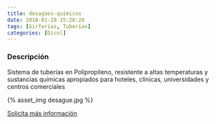 ```yaml
---
title: desagües-químicos
date: 2018-01-28 15:28:28
tags: [Girferías, Tuberías]
categories: [Dicol]
---
```


### Descripción

Sistema de tuberías en Polipropileno, resistente a altas temperaturas y sustancias químicas apropiados para hoteles, clínicas, universidades y centros comerciales

{% asset_img desague.jpg %}

[Solicita más información](/contacto)
